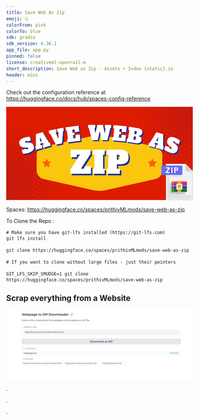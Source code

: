 ```yaml
---
title: Save Web As Zip
emoji: 🤐
colorFrom: pink
colorTo: blue
sdk: gradio
sdk_version: 4.36.1
app_file: app.py
pinned: false
license: creativeml-openrail-m
short_description: Save Web as Zip - Assets + Index {static}.io
header: mini
---
```


Check out the configuration reference at https://huggingface.co/docs/hub/spaces-config-reference

![alt text](assets/29.png)


Spaces: https://huggingface.co/spaces/prithivMLmods/save-web-as-zip

To Clone the Repo : 

    # Make sure you have git-lfs installed (https://git-lfs.com)
    git lfs install
    
    git clone https://huggingface.co/spaces/prithivMLmods/save-web-as-zip
    
    # If you want to clone without large files - just their pointers
    
    GIT_LFS_SKIP_SMUDGE=1 git clone https://huggingface.co/spaces/prithivMLmods/save-web-as-zip

## Scrap everything from a Website

![alt text](assets/mg2.png)

.

.

.
